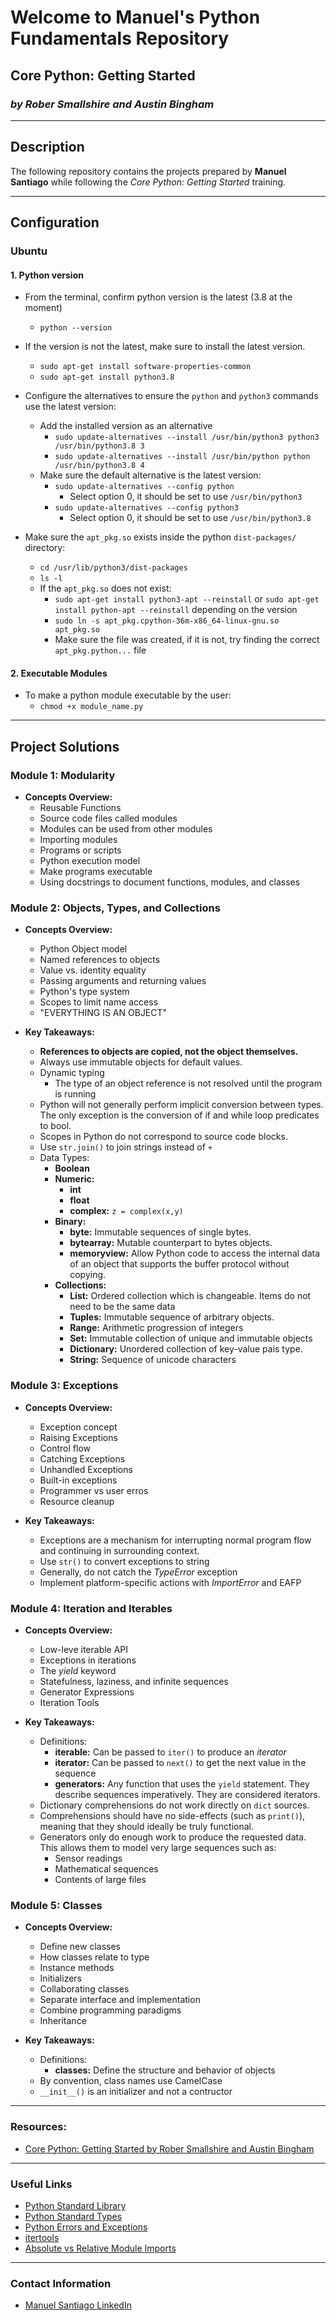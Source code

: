# Welcome to Manuel's Python Fundamentals Repository

## Core Python: Getting Started
### *by Rober Smallshire and Austin Bingham*

---

## Description

The following repository contains the projects prepared by **Manuel Santiago** while following the *Core Python: Getting Started* training.

---

## Configuration

### Ubuntu

#### 1. Python version

- From the terminal, confirm python version is the latest (3.8 at the moment)
  - `python --version`
  
- If the version is not the latest, make sure to install the latest version.
  - `sudo apt-get install software-properties-common`
  - `sudo apt-get install python3.8`
  
- Configure the alternatives to ensure the `python` and `python3` commands use the latest version: 
  - Add the installed version as an alternative
    - `sudo update-alternatives --install /usr/bin/python3 python3 /usr/bin/python3.8 3`
    - `sudo update-alternatives --install /usr/bin/python python /usr/bin/python3.8 4`
  - Make sure the default alternative is the latest version:
    - `sudo update-alternatives --config python`
      - Select option 0, it should be set to use `/usr/bin/python3`
    - `sudo update-alternatives --config python3`
      - Select option 0, it should be set to use `/usr/bin/python3.8`
  
- Make sure the `apt_pkg.so` exists inside the python `dist-packages/` directory:
  - `cd /usr/lib/python3/dist-packages`
  - `ls -l`
  - If the `apt_pkg.so` does not exist:
    - `sudo apt-get install python3-apt --reinstall` or `sudo apt-get install python-apt --reinstall` depending on the version
    - `sudo ln -s apt_pkg.cpython-36m-x86_64-linux-gnu.so apt_pkg.so`
    - Make sure the file was created, if it is not, try finding the correct `apt_pkg.python...` file

#### 2. Executable Modules
  - To make a python module executable by the user:
    - `chmod +x module_name.py`

---

## Project Solutions
### Module 1: Modularity

- **Concepts Overview:**
    - Reusable Functions
    - Source code files called modules
    - Modules can be used from other modules
    - Importing modules
    - Programs or scripts
    - Python execution model
    - Make programs executable
    - Using docstrings to document functions, modules, and classes 

### Module 2: Objects, Types, and Collections

- **Concepts Overview:**
  - Python Object model
  - Named references to objects
  - Value vs. identity equality
  - Passing arguments and returning values
  - Python's type system
  - Scopes to limit name access
  - "EVERYTHING IS AN OBJECT"  

- **Key Takeaways:**
  - **References to objects are copied, not the object themselves.**
  - Always use immutable objects for default values.
  - Dynamic typing
      - The type of an object reference is not resolved until the program is running
  - Python will not generally perform implicit conversion between types. The only exception is the conversion of if and while loop predicates to bool. 
  - Scopes in Python do not correspond to source code blocks.
  - Use `str.join()` to join strings instead of `+`
  - Data Types:  
    - **Boolean**
    - **Numeric:**
      - **int** 
      - **float** 
      - **complex:** `z = complex(x,y)`
    - **Binary:**
      - **byte:** Immutable sequences of single bytes.
      - **bytearray:** Mutable counterpart to bytes objects.
      - **memoryview:** Allow Python code to access the internal data of an object that supports the buffer protocol without copying.
    - **Collections:**
      - **List:** Ordered collection which is changeable. Items do not need to be the same data
      - **Tuples:** Immutable sequence of arbitrary objects.
      - **Range:** Arithmetic progression of integers
      - **Set:** Immutable collection of unique and immutable objects
      - **Dictionary:** Unordered collection of key-value pais
       type.
      - **String:** Sequence of unicode characters  

### Module 3: Exceptions

- **Concepts Overview:**
  - Exception concept
  - Raising Exceptions
  - Control flow
  - Catching Exceptions
  - Unhandled Exceptions
  - Built-in exceptions
  - Programmer vs user erros
  - Resource cleanup

- **Key Takeaways:**
  - Exceptions are a mechanism for interrupting normal program flow and continuing in surrounding context.
  - Use `str()` to convert exceptions to string
  - Generally, do not catch the *TypeError* exception
  - Implement platform-specific actions with *ImportError* and EAFP

### Module 4: Iteration and Iterables

- **Concepts Overview:**
  - Low-leve iterable API
  - Exceptions in iterations
  - The *yield* keyword
  - Statefulness, laziness, and infinite sequences
  - Generator Expressions
  - Iteration Tools

- **Key Takeaways:**
  - Definitions:
    - **iterable:** Can be passed to `iter()` to produce an *iterator*
    - **iterator:** Can be passed to `next()` to get the next value in the sequence
    - **generators:** Any function that uses the `yield` statement. They describe sequences imperatively. They are considered iterators.
  - Dictionary comprehensions do not work directly on `dict` sources.
  - Comprehensions should have no side-effects (such as `print()`), meaning that they should ideally be truly functional.
  - Generators only do enough work to produce the requested data. This  allows them to model very large sequences such as:
    - Sensor readings
    - Mathematical sequences
    - Contents of large files


### Module 5: Classes

- **Concepts Overview:**
  - Define new classes
  - How classes relate to type
  - Instance methods
  - Initializers
  - Collaborating classes
  - Separate interface and implementation
  - Combine programming paradigms
  - Inheritance

- **Key Takeaways:**
  - Definitions:
    - **classes:** Define the structure and behavior of objects
  - By convention, class names use CamelCase
  - `__init__()` is an initializer and not a contructor
---

### Resources:
- [Core Python: Getting Started by Rober Smallshire and Austin Bingham](https://app.pluralsight.com/library/courses/getting-started-python-core)

---

### Useful Links
- [Python Standard Library](https://docs.python.org/3/library/)
- [Python Standard Types](https://docs.python.org/3/library/stdtypes.html)
- [Python Errors and Exceptions](https://docs.python.org/3/tutorial/errors.html)  
- [itertools](https://docs.python.org/3/library/itertools.html)  
- [Absolute vs Relative Module Imports](https://realpython.com/absolute-vs-relative-python-imports/)

---

### Contact Information
- [Manuel Santiago LinkedIn](https://www.linkedin.com/in/manuelesantiagolaboy/)

